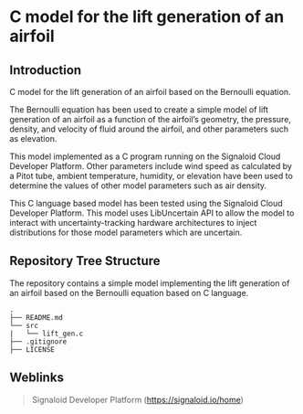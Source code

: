 # C model for the lift generation of an airfoil

## Introduction

C model for the lift generation of an airfoil based on the Bernoulli equation.

The Bernoulli equation has been used to create a simple model of lift generation of an airfoil as a function of the airfoil’s geometry, the pressure, density, and velocity of fluid around the airfoil, and other parameters such as elevation.

This model implemented as a C program running on the Signaloid Cloud Developer Platform. Other parameters include wind speed as calculated by a Pitot tube, ambient temperature, humidity, or elevation have been used to determine the values of other model parameters such as air density.

This C language based model has been tested using the Signaloid Cloud Developer Platform. This model uses LibUncertain API to allow the model to interact with uncertainty-tracking hardware architectures to inject distributions for those model parameters which are uncertain.

## Repository Tree Structure

The repository contains a simple model implementing the lift generation of an airfoil based on the Bernoulli equation based on C language.

```
.
├── README.md
└── src
|   └── lift_gen.c
├── .gitignore
├── LICENSE

```

## Weblinks

> Signaloid Developer Platform (https://signaloid.io/home)
